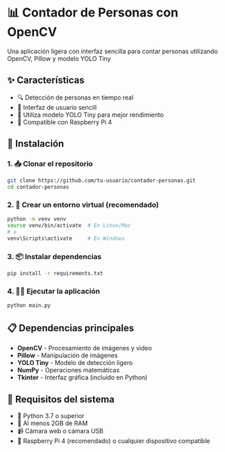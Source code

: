 # 📊 Contador de Personas con OpenCV

Una aplicación ligera con interfaz sencilla para contar personas utilizando OpenCV, Pillow y modelo YOLO Tiny

## ✨ Características

- 🔍 Detección de personas en tiempo real
- 📱 Interfaz de usuario sencill
- 🤖 Utiliza modelo YOLO Tiny para mejor rendimiento
- 🍓 Compatible con Raspberry Pi 4

## 🚀 Instalación

### 1. 📥 Clonar el repositorio

```bash
git clone https://github.com/tu-usuario/contador-personas.git
cd contador-personas
```

### 2. 🐍 Crear un entorno virtual (recomendado)

```bash
python -m venv venv
source venv/bin/activate  # En Linux/Mac
# o
venv\Scripts\activate     # En Windows
```

### 3. 📦 Instalar dependencias

```bash
pip install -r requirements.txt
```

### 4. 🏃‍♂️ Ejecutar la aplicación

```bash
python main.py
```

## 📋 Dependencias principales

- **OpenCV** - Procesamiento de imágenes y video
- **Pillow** - Manipulación de imágenes
- **YOLO Tiny** - Modelo de detección ligero
- **NumPy** - Operaciones matemáticas
- **Tkinter** - Interfaz gráfica (incluido en Python)

## 🔧 Requisitos del sistema

- 🐍 Python 3.7 o superior
- 💾 Al menos 2GB de RAM
- 📹 Cámara web o cámara USB
- 🍓 Raspberry Pi 4 (recomendado) o cualquier dispositivo compatible



